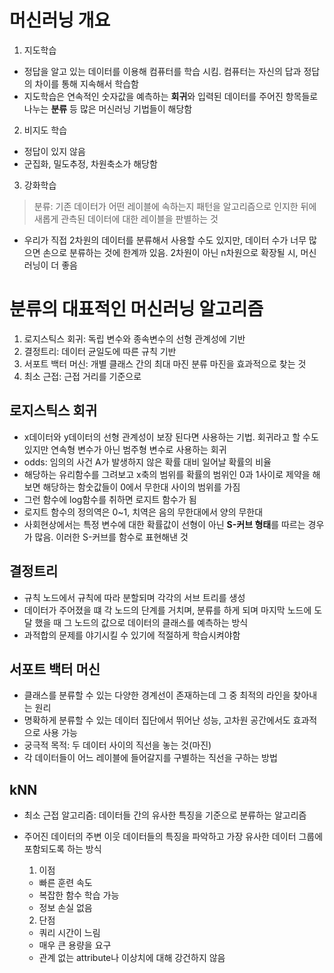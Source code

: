 # 머신러닝 개요

1. 지도학습 
- 정답을 알고 있는 데이터를 이용해 컴퓨터를 학습 시킴. 컴퓨터는 자신의 답과 정답의 차이를 통해 지속해서 학습함
- 지도학습은 연속적인 숫자값을 예측하는 **회귀**와 입력된 데이터를 주어진 항목들로 나누는 **분류** 등 많은 머신러닝 기법들이 해당함
2. 비지도 학습
- 정답이 있지 않음
- 군집화, 밀도추정, 차원축소가 해당함<br>
3. 강화학습

> 분류: 기존 데이터가 어떤 레이블에 속하는지 패턴을 알고리즘으로 인지한 뒤에 새롭게 관측된 데이터에 대한 레이블을 판별하는 것

- 우리가 직접 2차원의 데이터를 분류해서 사용할 수도 있지만, 데이터 수가 너무 많으면 손으로 분류하는 것에 한계까 있음. 2차원이 아닌 n차원으로 확장될 시, 머신러닝이 더 좋음

# 분류의 대표적인 머신러닝 알고리즘
1. 로지스틱스 회귀: 독립 변수와 종속변수의 선형 관계성에 기반
2. 결정트리: 데이터 균일도에 따른 규칙 기반
3. 서포트 백터 머신: 개별 클래스 간의 최대 마진 분류 마진을 효과적으로 찾는 것
4. 최소 근접: 근접 거리를 기준으로

## 로지스틱스 회귀
- x데이터와 y데이터의 선형 관계성이 보장 된다면 사용하는 기법. 회귀라고 할 수도 있지만 연속형 변수가 아닌 범주형 변수로 사용하는 회귀
- odds: 임의의 사건 A가 발생하지 않은 확률 대비 일어날 확률의 비율
- 해당하는 유리함수를 그려보고 x축의 범위를 확률의 범위인 0과 1사이로 제약을 해보면 해당하는 함숫값들이 0에서 무한대 사이의 범위를 가짐
- 그런 함수에 log함수를 취하면 로지트 함수가 됨
- 로지트 함수의 정의역은 0~1, 치역은 음의 무한대에서 양의 무한대
- 사회현상에서는 특정 변수에 대한 확률값이 선형이 아닌 **S-커브 형태**를 따르는 경우가 많음. 이러한 S-커브를 함수로 표현해낸 것

## 결정트리
- 규칙 노드에서 규칙에 따라 분할되며 각각의 서브 트리를 생성
- 데이터가 주어졌을 떄 각 노드의 단계를 거치며, 분류를 하게 되며 마지막 노드에 도달 했을 때 그 노드의 값으로 데이터의 클래스를 예측하는 방식 
- 과적합의 문제를 야기시킬 수 있기에 적절하게 학습시켜야함

## 서포트 백터 머신
- 클래스를 분류할 수 있는 다양한 경계선이 존재하는데 그 중 최적의 라인을 찾아내는 원리
- 명확하게 분류할 수 있는 데이터 집단에서 뛰어난 성능, 고차원 공간에서도 효과적으로 사용 가능
- 궁극적 목적: 두 데이터 사이의 직선을 놓는 것(마진)
- 각 데이터들이 어느 레이블에 들어갈지를 구별하는 직선을 구하는 방법

## kNN
- 최소 근접 알고리즘: 데이터들 간의 유사한 특징을 기준으로 분류하는 알고리즘
- 주어진 데이터의 주변 이웃 데이터들의 특징을 파악하고 가장 유사한 데이터 그룹에 포함되도록 하는 방식
    1. 이점
    - 빠른 훈련 속도
    - 복잡한 함수 학습 가능
    - 정보 손실 없음
    
    2. 단점
    - 쿼리 시간이 느림
    - 매우 큰 용량을 요구
    - 관계 없는 attribute나 이상치에 대해 강건하지 않음

